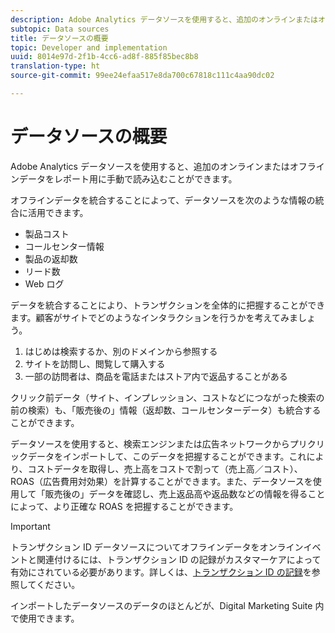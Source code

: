 ```yaml
---
description: Adobe Analytics データソースを使用すると、追加のオンラインまたはオフラインデータをレポート用に手動で読み込むことができます。
subtopic: Data sources
title: データソースの概要
topic: Developer and implementation
uuid: 8014e97d-2f1b-4cc6-ad8f-885f85bec8b8
translation-type: ht
source-git-commit: 99ee24efaa517e8da700c67818c111c4aa90dc02

---
```



# データソースの概要

Adobe Analytics データソースを使用すると、追加のオンラインまたはオフラインデータをレポート用に手動で読み込むことができます。

オフラインデータを統合することによって、データソースを次のような情報の統合に活用できます。

* 製品コスト
* コールセンター情報
* 製品の返却数
* リード数
* Web ログ

データを統合することにより、トランザクションを全体的に把握することができます。顧客がサイトでどのようなインタラクションを行うかを考えてみましょう。

1. はじめは検索するか、別のドメインから参照する
1. サイトを訪問し、閲覧して購入する
1. 一部の訪問者は、商品を電話またはストア内で返品することがある

クリック前データ（サイト、インプレッション、コストなどにつながった検索の前の検索）も、「販売後の」情報（返却数、コールセンターデータ）も統合することができます。

データソースを使用すると、検索エンジンまたは広告ネットワークからプリクリックデータをインポートして、このデータを把握することができます。これにより、コストデータを取得し、売上高をコストで割って（売上高／コスト）、ROAS（広告費用対効果）を計算することができます。また、データソースを使用して「販売後の」データを確認し、売上返品高や返品数などの情報を得ることによって、より正確な ROAS を把握することができます。

>[!IMPORTANT]
>
>トランザクション ID データソースについてオフラインデータをオンラインイベントと関連付けるには、トランザクション ID の記録がカスタマーケアによって有効にされている必要があります。詳しくは、[トランザクション ID の記録](/help/import/c-data-sources/datasrc-integrating-offline-data.md#section_30D6D47AEC0F4A36B87EBFE4C858F20C)を参照してください。

インポートしたデータソースのデータのほとんどが、Digital Marketing Suite 内で使用できます。

